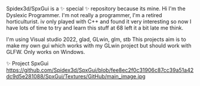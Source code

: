 Spidex3d/SpxGui is a ✨ special ✨ repository because its mine.
Hi I'm the Dyslexic Programmer.
I'm not really a programmer, I'm a retired horticulturist.
iv only played with C++ and found it very interesting
so now I have lots of time to try and learn this stuff at 68 left it a bit late me think.

I'm using Visual studio 2022, glad, GLwin, glm, stb
This projects aim is to make my own gui which works with my GLwin project but should work with GLFW.
Only works on Windows.

 ✨ Project SpxGui 
https://github.com/Spidex3d/SpxGui/blob/fee8ec2f0c31906c87cc39a51a42dc9d5e281088/SpxGui/Textures/GitHub/main_image.jpg
